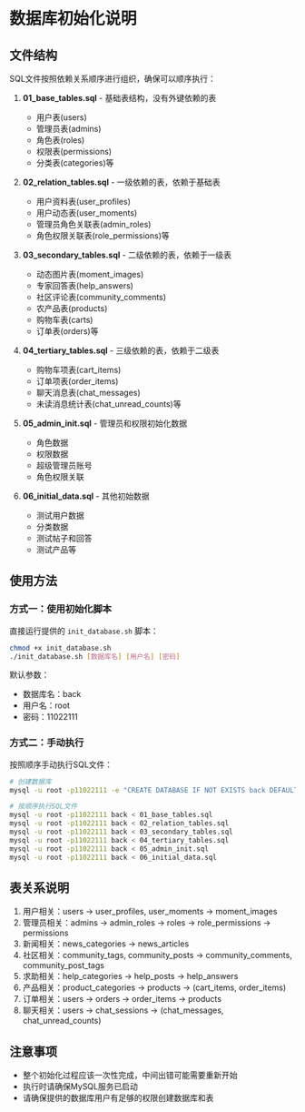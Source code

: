 # 数据库初始化说明

## 文件结构

SQL文件按照依赖关系顺序进行组织，确保可以顺序执行：

1. **01_base_tables.sql** - 基础表结构，没有外键依赖的表
   - 用户表(users)
   - 管理员表(admins)
   - 角色表(roles)
   - 权限表(permissions)
   - 分类表(categories)等

2. **02_relation_tables.sql** - 一级依赖的表，依赖于基础表
   - 用户资料表(user_profiles)
   - 用户动态表(user_moments)
   - 管理员角色关联表(admin_roles)
   - 角色权限关联表(role_permissions)等

3. **03_secondary_tables.sql** - 二级依赖的表，依赖于一级表
   - 动态图片表(moment_images)
   - 专家回答表(help_answers)
   - 社区评论表(community_comments)
   - 农产品表(products)
   - 购物车表(carts)
   - 订单表(orders)等

4. **04_tertiary_tables.sql** - 三级依赖的表，依赖于二级表
   - 购物车项表(cart_items)
   - 订单项表(order_items)
   - 聊天消息表(chat_messages)
   - 未读消息统计表(chat_unread_counts)等

5. **05_admin_init.sql** - 管理员和权限初始化数据
   - 角色数据
   - 权限数据
   - 超级管理员账号
   - 角色权限关联

6. **06_initial_data.sql** - 其他初始数据
   - 测试用户数据
   - 分类数据
   - 测试帖子和回答
   - 测试产品等

## 使用方法

### 方式一：使用初始化脚本

直接运行提供的 `init_database.sh` 脚本：

```bash
chmod +x init_database.sh
./init_database.sh [数据库名] [用户名] [密码]
```

默认参数：
- 数据库名：back
- 用户名：root
- 密码：11022111

### 方式二：手动执行

按照顺序手动执行SQL文件：

```bash
# 创建数据库
mysql -u root -p11022111 -e "CREATE DATABASE IF NOT EXISTS back DEFAULT CHARACTER SET utf8mb4 COLLATE utf8mb4_unicode_ci;"

# 按顺序执行SQL文件
mysql -u root -p11022111 back < 01_base_tables.sql
mysql -u root -p11022111 back < 02_relation_tables.sql
mysql -u root -p11022111 back < 03_secondary_tables.sql
mysql -u root -p11022111 back < 04_tertiary_tables.sql
mysql -u root -p11022111 back < 05_admin_init.sql
mysql -u root -p11022111 back < 06_initial_data.sql
```

## 表关系说明

1. 用户相关：users -> user_profiles, user_moments -> moment_images
2. 管理员相关：admins -> admin_roles -> roles -> role_permissions -> permissions
3. 新闻相关：news_categories -> news_articles
4. 社区相关：community_tags, community_posts -> community_comments, community_post_tags
5. 求助相关：help_categories -> help_posts -> help_answers
6. 产品相关：product_categories -> products -> (cart_items, order_items)
7. 订单相关：users -> orders -> order_items -> products
8. 聊天相关：users -> chat_sessions -> (chat_messages, chat_unread_counts)

## 注意事项

- 整个初始化过程应该一次性完成，中间出错可能需要重新开始
- 执行时请确保MySQL服务已启动
- 请确保提供的数据库用户有足够的权限创建数据库和表 